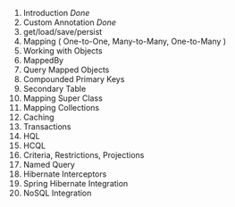 1. Introduction  _Done_
2. Custom Annotation  _Done_
6. get/load/save/persist 
3. Mapping ( One-to-One, Many-to-Many, One-to-Many ) 
4. Working with Objects 
5. MappedBy
8. Query Mapped Objects 
9. Compounded Primary Keys 
10. Secondary Table 
11. Mapping Super Class 
12. Mapping Collections 
13. Caching 
14. Transactions
15. HQL 
16. HCQL  
17. Criteria, Restrictions, Projections 
18. Named Query 
19. Hibernate Interceptors 
19. Spring Hibernate Integration 
20. NoSQL Integration 
